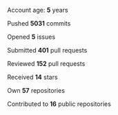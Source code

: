 Account age: **5** years

Pushed **5031** commits

Opened **5** issues

Submitted **401** pull requests

Reviewed **152** pull requests

Received **14** stars

Own **57** repositories

Contributed to **16** public repositories


